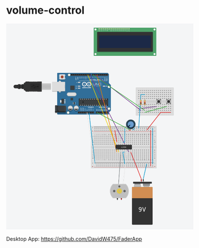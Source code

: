# volume-control
![Schaltung](pictures/Schaltung.PNG)

Desktop App: https://github.com/DavidW475/FaderApp
